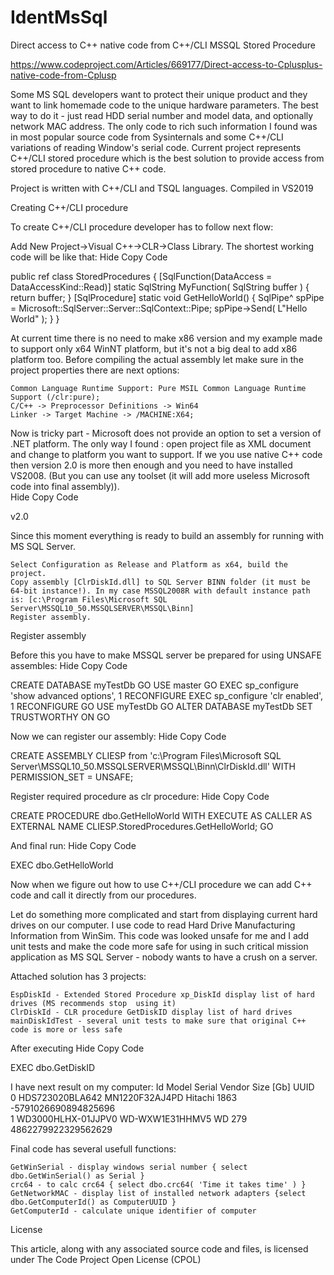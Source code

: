 # IdentMsSql
Direct access to C++ native code from C++/CLI MSSQL Stored Procedure

https://www.codeproject.com/Articles/669177/Direct-access-to-Cplusplus-native-code-from-Cplusp

Some MS SQL developers want to protect their unique product and they want to link homemade code to the unique hardware parameters. 
The best way to do it - just read HDD serial number and model data, and optionally network MAC address.
The only code to rich such information I found was in most popular source code from Sysinternals and some C++/CLI variations of reading Window's serial code. 
Current project represents C++/CLI stored procedure which is the best solution to provide access from stored procedure to native C++ code.

Project is written with C++/CLI and TSQL languages.  Compiled in VS2019 

Creating C++/CLI procedure  

To create C++/CLI procedure developer has to follow next flow:

Add New Project->Visual C++->CLR->Class Library. The shortest working code will be like that:
Hide   Copy Code

public ref class StoredProcedures
{
  [SqlFunction(DataAccess = DataAccessKind::Read)]
    static SqlString MyFunction( SqlString buffer )
  {
    return buffer;
  }
  [SqlProcedure]
    static void GetHelloWorld()
  {
    SqlPipe^ spPipe = Microsoft::SqlServer::Server::SqlContext::Pipe;
    spPipe->Send( L"Hello World" );
  }
 } 

At current time there is no need to make x86 version and my example made to support only x64 WinNT platform, but it's not a big deal to add x86 platform too. Before compiling the actual assembly let make sure in the project properties there are next options:

    Common Language Runtime Support: Pure MSIL Common Language Runtime Support (/clr:pure);
    C/C++ -> Preprocessor Definitions -> Win64
    Linker -> Target Machine -> /MACHINE:X64;

Now is tricky part - Microsoft does not provide an option to set a version of .NET platform. The only way I found : open project file as XML document and change to platform you want to support. If we you use native C++ code then version 2.0 is more then enough and you need to have installed VS2008. (But you can use any toolset (it will add more useless Microsoft code into final assembly)).  
Hide   Copy Code

<TargetFrameworkVersion>v2.0</TargetFrameworkVersion> 

Since this moment everything is ready to build an assembly for running with MS SQL Server.

    Select Configuration as Release and Platform as x64, build the project.
    Copy assembly [ClrDiskId.dll] to SQL Server BINN folder (it must be 64-bit instance!). In my case MSSQL2008R with default instance path is: [c:\Program Files\Microsoft SQL Server\MSSQL10_50.MSSQLSERVER\MSSQL\Binn]
    Register assembly.

Register assembly 

Before this you have to make MSSQL server be prepared for using UNSAFE assembles:
Hide   Copy Code

CREATE DATABASE myTestDb
GO
USE master
GO
EXEC sp_configure 'show advanced options', 1
RECONFIGURE
EXEC sp_configure 'clr enabled', 1
RECONFIGURE
GO
USE myTestDb
GO
ALTER DATABASE myTestDb SET TRUSTWORTHY ON
GO 

Now we can register our assembly:
Hide   Copy Code

CREATE ASSEMBLY CLIESP from 'c:\Program Files\Microsoft SQL 
   Server\MSSQL10_50.MSSQLSERVER\MSSQL\Binn\ClrDiskId.dll' WITH PERMISSION_SET = UNSAFE;

Register required procedure as clr procedure:
Hide   Copy Code

CREATE PROCEDURE dbo.GetHelloWorld
    WITH EXECUTE AS CALLER AS EXTERNAL NAME CLIESP.StoredProcedures.GetHelloWorld;
GO 

And final run:
Hide   Copy Code

EXEC dbo.GetHelloWorld 

Now when we figure out how to use C++/CLI procedure we can add C++ code and call it directly from our procedures.

Let do something more complicated and start from displaying current hard drives on our computer. I use code to read Hard Drive Manufacturing Information from WinSim. This code was looked unsafe for me and I add unit tests and make the code more safe for using in such critical mission application as MS SQL Server - nobody wants to have a crush on a server.

Attached solution has 3 projects:

    EspDiskId - Extended Stored Procedure xp_DiskId display list of hard drives (MS recommends stop  using it)
    ClrDiskId - CLR procedure GetDiskID display list of hard drives
    mainDiskIdTest - several unit tests to make sure that original C++ code is more or less safe

After executing
Hide   Copy Code

EXEC dbo.GetDiskID

I have next result on my computer:
Id		Model		Serial		Vendor		Size [Gb]		UUID	
0		HDS723020BLA642		MN1220F32AJ4PD		Hitachi		1863		-5791026690894825696	
1		WD3000HLHX-01JJPV0		WD-WXW1E31HHMV5		WD		279		4862279922329562629 	

Final code has several usefull functions:

    GetWinSerial - display windows serial number { select dbo.GetWinSerial() as Serial }
    crc64 - to calc crc64 { select dbo.crc64( 'Time it takes time' ) }
    GetNetworkMAC - display list of installed network adapters {select dbo.GetComputerId() as ComputerUUID }
    GetComputerId - calculate unique identifier of computer

License

This article, along with any associated source code and files, is licensed under The Code Project Open License (CPOL)
